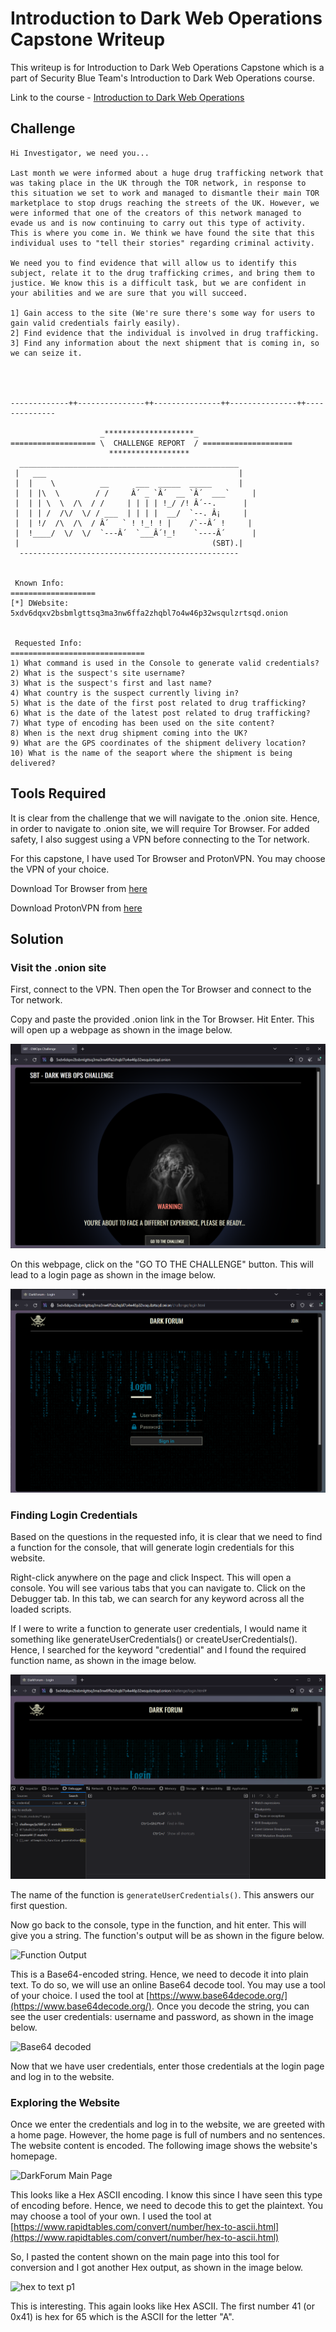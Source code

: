# Introduction to Dark Web Operations Capstone Writeup

This writeup is for Introduction to Dark Web Operations Capstone which is a part of Security Blue Team's Introduction to Dark Web Operations course.

Link to the course - [Introduction to Dark Web Operations](https://www.securityblue.team/courses/introduction-to-dark-web-operations)

## Challenge

```
Hi Investigator, we need you...

Last month we were informed about a huge drug trafficking network that was taking place in the UK through the TOR network, in response to this situation we set to work and managed to dismantle their main TOR marketplace to stop drugs reaching the streets of the UK. However, we were informed that one of the creators of this network managed to evade us and is now continuing to carry out this type of activity. This is where you come in. We think we have found the site that this individual uses to "tell their stories" regarding criminal activity.

We need you to find evidence that will allow us to identify this subject, relate it to the drug trafficking crimes, and bring them to justice. We know this is a difficult task, but we are confident in your abilities and we are sure that you will succeed.

1] Gain access to the site (We're sure there's some way for users to gain valid credentials fairly easily).
2] Find evidence that the individual is involved in drug trafficking.
3] Find any information about the next shipment that is coming in, so we can seize it.




-------------++---------------++---------------++---------------++--------------

                    _********************_
=================== \  CHALLENGE REPORT  / ====================
                      ******************
  _________________________________________________   
 |   ___                                           | 
 |  |    \          __      ___  _____  _____      | 
 |  | |\  \        / /     Â´ _ `Â´  __ `Â´  ___`     | 
 |  | | \  \  /\  / /     | | | | !_/ /! Â´--.      | 
 |  | | /  /\/  \/ / ___  | | | |  __/  `--. Â¡     |
 |  | !/  /\  /\  / Â´   ` ! !_! ! |    /`--Â´ !     |
 |  !____/  \/  \/  `---Â´  `___Â´!_!    `----Â´      |
 |                                           (SBT).|
  ------------------------------------------------- 


 Known Info:
===================				      
[*] DWebsite:  5xdv6dqxv2bsbmlgttsq3ma3nw6ffa2zhqbl7o4w46p32wsqulzrtsqd.onion


 Requested Info:
==============================
1) What command is used in the Console to generate valid credentials?
2) What is the suspect's site username?
3) What is the suspect's first and last name?
4) What country is the suspect currently living in?
5) What is the date of the first post related to drug trafficking?
6) What is the date of the latest post related to drug trafficking?
7) What type of encoding has been used on the site content?
8) When is the next drug shipment coming into the UK?
9) What are the GPS coordinates of the shipment delivery location?  
10) What is the name of the seaport where the shipment is being delivered?
```

## Tools Required

It is clear from the challenge that we will navigate to the .onion site. Hence, in order to navigate to .onion site, we will require Tor Browser. For added safety, I also suggest using a VPN before connecting to the Tor network.

For this capstone, I have used Tor Browser and ProtonVPN. You may choose the VPN of your choice.

Download Tor Browser from [here](https://www.torproject.org/download/)

Download ProtonVPN from [here](https://protonvpn.com/)

## Solution

### Visit the .onion site

First, connect to the VPN. Then open the Tor Browser and connect to the Tor network.

Copy and paste the provided .onion link in the Tor Browser. Hit Enter. This will open up a webpage as shown in the image below.

![URL Landing Page](../images/dark_web_op_sbt/url_landing_page.png)

On this webpage, click on the "GO TO THE CHALLENGE" button. This will lead to a login page as shown in the image below.

![Login Page](../images/dark_web_op_sbt/darkforum_login_page.png)

### Finding Login Credentials

Based on the questions in the requested info, it is clear that we need to find a function for the console, that will generate login credentials for this website.

Right-click anywhere on the page and click Inspect. This will open a console. You will see various tabs that you can navigate to. Click on the Debugger tab. In this tab, we can search for any keyword across all the loaded scripts.

If I were to write a function to generate user credentials, I would name it something like generateUserCredentials() or createUserCredentials(). Hence, I searched for the keyword "credential" and I found the required function name, as shown in the image below.

![Function Name Found](../images/dark_web_op_sbt/found_function.png)

The name of the function is `generateUserCredentials()`. This answers our first question.

Now go back to the console, type in the function, and hit enter. This will give you a string. The function's output will be as shown in the figure below.

![Function Output](../images/dark_web_sbt/function_output.png)

This is a Base64-encoded string. Hence, we need to decode it into plain text. To do so, we will use an online Base64 decode tool. You may use a tool of your choice. I used the tool at [https://www.base64decode.org/](https://www.base64decode.org/). Once you decode the string, you can see the user credentials: username and password, as shown in the image below.

![Base64 decoded](../images/dark_web_sbt/b64_decode.png)

Now that we have user credentials, enter those credentials at the login page and log in to the website.

### Exploring the Website

Once we enter the credentials and log in to the website, we are greeted with a home page. However, the home page is full of numbers and no sentences. The website content is encoded. The following image shows the website's homepage.

![DarkForum Main Page](../images/dark_web_sbt/darkforum_mainpage.png)

This looks like a Hex ASCII encoding. I know this since I have seen this type of encoding before. Hence, we need to decode this to get the plaintext. You may choose a tool of your own. I used the tool at [https://www.rapidtables.com/convert/number/hex-to-ascii.html](https://www.rapidtables.com/convert/number/hex-to-ascii.html)

So, I pasted the content shown on the main page into this tool for conversion and I got another Hex output, as shown in the image below.

![hex to text p1](../images/dark_web_sbt/hext_to_text1.png)

This is interesting. This again looks like Hex ASCII. The first number 41 (or 0x41) is hex for 65 which is the ASCII for the letter "A".
